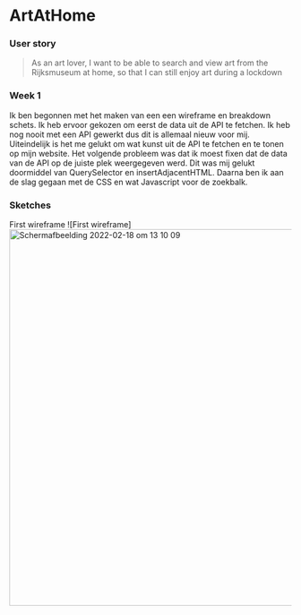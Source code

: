 # ArtAtHome

### User story
> As an art lover, I want to be able to search and view art from the Rijksmuseum at home, so that I can still enjoy art during a lockdown


### Week 1

Ik ben begonnen met het maken van een een wireframe en breakdown schets. Ik heb ervoor gekozen om eerst de data uit de API te fetchen. Ik heb nog nooit met een API gewerkt dus dit is allemaal nieuw voor mij. Uiteindelijk is het me gelukt om wat kunst uit de API te fetchen en te tonen op mijn website. Het volgende probleem was dat ik moest fixen dat de data van de API op de juiste plek weergegeven werd. Dit was mij gelukt doormiddel van QuerySelector en insertAdjacentHTML. Daarna ben ik aan de slag gegaan met de CSS en wat Javascript voor de zoekbalk.

### Sketches
First wireframe
![First wireframe]<img width="673" alt="Schermafbeelding 2022-02-18 om 13 10 09" src="https://user-images.githubusercontent.com/70572501/154680509-42d12d95-e919-4179-9eed-0b096f337c53.png">


